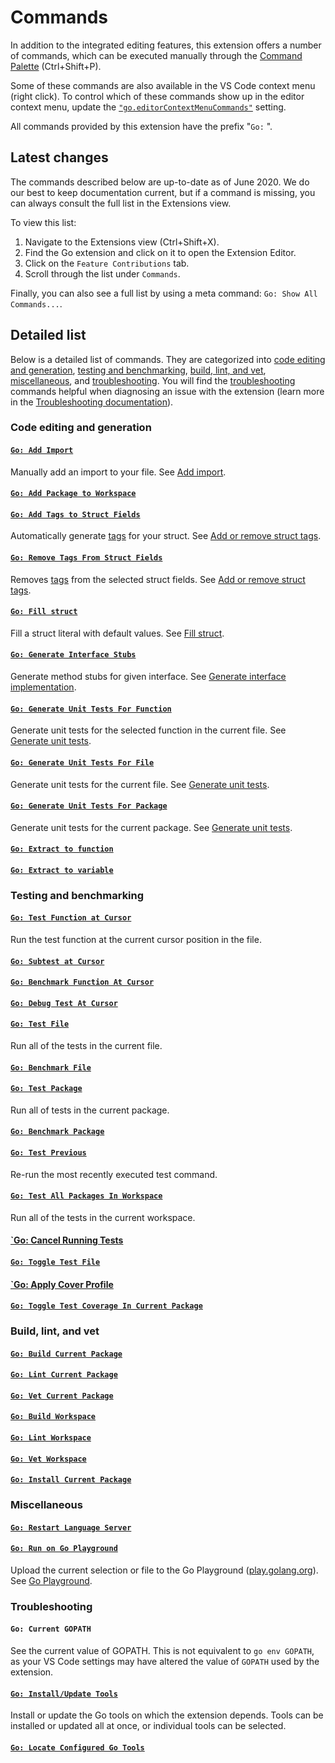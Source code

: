 # Commands

In addition to the integrated editing features, this extension offers a number of commands, which can be executed manually through the [Command Palette](https://code.visualstudio.com/docs/getstarted/userinterface#_command-palette) (Ctrl+Shift+P).

Some of these commands are also available in the VS Code context menu (right click). To control which of these commands show up in the editor context menu, update the [`"go.editorContextMenuCommands"`](settings.md#editorContextMenuCommands) setting.

All commands provided by this extension have the prefix "`Go:` ".

## Latest changes

The commands described below are up-to-date as of June 2020. We do our best to keep documentation current, but if a command is missing, you can always consult the full list in the Extensions view.

To view this list:

1. Navigate to the Extensions view (Ctrl+Shift+X).
2. Find the Go extension and click on it to open the Extension Editor.
3. Click on the `Feature Contributions` tab.
4. Scroll through the list under `Commands`.

Finally, you can also see a full list by using a meta command: `Go: Show All Commands...`.

## Detailed list

Below is a detailed list of commands. They are categorized into [code editing and generation](#code-editing-and-generation), [testing and benchmarking](#testing-and-benchmarking), [build, lint, and vet](#build-lint-and-vet), [miscellaneous](#miscellaneous), and [troubleshooting](#troubleshooting). You will find the [troubleshooting](#troubleshooting) commands helpful when diagnosing an issue with the extension (learn more in the [Troubleshooting documentation](troubleshooting.md)).

### Code editing and generation

<!--Note: Try to keep this list in roughly alphabetical/logical order.-->

#### [`Go: Add Import`](features.md#add-import)

<!--TODO(rstambler): Confirm exactly how this works.-->
Manually add an import to your file. See [Add import](features.md#add-import).

#### [`Go: Add Package to Workspace`]()

#### [`Go: Add Tags to Struct Fields`](features.md#add-struct-tags)

Automatically generate [tags](https://pkg.go.dev/reflect?tab=doc#StructTag) for your struct. See [Add or remove struct tags](features.md#add-or-remove-struct-tags).

#### [`Go: Remove Tags From Struct Fields`](features.md#add-struct-tags)

Removes [tags](https://pkg.go.dev/reflect?tab=doc#StructTag) from the selected struct fields. See [Add or remove struct tags](features.md#add-or-remove-struct-tags).

#### [`Go: Fill struct`](features.md#fill-struct-literals)

Fill a struct literal with default values. See [Fill struct](features.md#fill-struct-literals).

#### [`Go: Generate Interface Stubs`](features.md#generate-interface-implementation)

Generate method stubs for given interface. See [Generate interface implementation](features.md#generate-interface-implementation).

#### [`Go: Generate Unit Tests For Function`](features.md#generate-unit-tests)

Generate unit tests for the selected function in the current file. See [Generate unit tests](features.md#generate-unit-tests).

#### [`Go: Generate Unit Tests For File`](features.md#generate-unit-tests)

Generate unit tests for the current file. See [Generate unit tests](features.md#generate-unit-tests).

#### [`Go: Generate Unit Tests For Package`](features.md#generate-unit-tests)

Generate unit tests for the current package. See [Generate unit tests](features.md#generate-unit-tests).

#### [`Go: Extract to function`]()

#### [`Go: Extract to variable`]()

### Testing and benchmarking

#### [`Go: Test Function at Cursor`](features.md#test-and-benchmark-in-the-editor)

Run the test function at the current cursor position in the file.

#### [`Go: Subtest at Cursor`]()

#### [`Go: Benchmark Function At Cursor`]()

#### [`Go: Debug Test At Cursor`]()

#### [`Go: Test File`](features.md#test-and-benchmark-in-the-editor)

Run all of the tests in the current file.

#### [`Go: Benchmark File`]()

#### [`Go: Test Package`](features.md#test-and-benchmark-in-the-editor)

Run all of tests in the current package.

#### [`Go: Benchmark Package`]()

#### [`Go: Test Previous`](features.md#test-and-benchmark-in-the-editor)

Re-run the most recently executed test command.

#### [`Go: Test All Packages In Workspace`](features.md#test-and-benchmark-in-the-editor)

Run all of the tests in the current workspace.

#### [`Go: Cancel Running Tests]()

#### [`Go: Toggle Test File`]()

#### [`Go: Apply Cover Profile]()

#### [`Go: Toggle Test Coverage In Current Package`]()

### Build, lint, and vet

#### [`Go: Build Current Package`]()

#### [`Go: Lint Current Package`]()

#### [`Go: Vet Current Package`]()

#### [`Go: Build Workspace`]()

#### [`Go: Lint Workspace`]()

#### [`Go: Vet Workspace`]()

#### [`Go: Install Current Package`]()

### Miscellaneous

#### [`Go: Restart Language Server`]()

#### [`Go: Run on Go Playground`](features.md#go-playground)

Upload the current selection or file to the Go Playground ([play.golang.org](https://play.golang.org)). See [Go Playground](features.md#go-playground).

### Troubleshooting

#### `Go: Current GOPATH`

See the current value of GOPATH. This is not equivalent to `go env GOPATH`, as your VS Code settings may have altered the value of `GOPATH` used by the extension.

#### [`Go: Install/Update Tools`](tools.md)

Install or update the Go tools on which the extension depends. Tools can be installed or updated all at once, or individual tools can be selected.

#### [`Go: Locate Configured Go Tools`]()

[`golint`]: https://pkg.go.dev/golang.org/x/lint/golint?tab=overview
[`staticcheck`]: https://pkg.go.dev/honnef.co/go/tools/staticcheck?tab=overview
[`golangci-lint`]: https://golangci-lint.run/
[`revive`]: https://pkg.go.dev/github.com/mgechev/revive?tab=overview
[`gomodifytags`]: tools.md#gomodifytags
